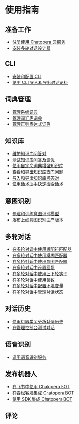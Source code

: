 # 使用指南

## 准备工作
* [注册使用 Chatopera 云服务](account-mgr.md)
* [安装多轮对话设计器](cde-install.md)

## CLI

* [安装和配置 CLI](cli-install-config.md)
* [使用 CLI 导入和导出对话语料](cli-export-import.md)

## 词典管理

* [管理系统词典](dicts-sysdicts.md)
* [管理词汇表词典](dicts-vocab.md)
* [管理正则表达式词典](dicts-regex.md)


## 知识库

* [维护知识库问答对](faq-qna.md)
* [测试知识库问答及调优](faq-chat-fix.md)
* [使用自定义词典增强知识库](faq-dicts.md)
* [查看和导出知识库热门问题](faq-hot.md)
* [导入和导出知识库问答对](faq-transfer.md)
* [使用话术助手快速检索话术](faq-assistant.md)

## 意图识别

* [创建和训练意图识别模型](intent-maintain.md)
* [发布上线意图识别生产版本](intent-releases.md)

## 多轮对话

* [在多轮对话中使用通配符匹配器](../references/gambit-star.md)
* [在多轮对话中使用模糊匹配器](conv-gambit-like.md)
* [在多轮对话中使用意图匹配器](conv-gambit-intent.md)
* [在多轮对话中设置回复](conv-replies.md)
* [在多轮对话中使用上下轮钩子](conv-hooks.md)
* [在多轮对话中使用函数](conv-func.md)
* [在多轮对话中配置环境变量](conv-environment.md)
* [在多轮对话中管理对话状态](conv-state.md)

## 对话历史

* [使用机器学习分析对话历史](lattice.md)
* [在管理控制台测试对话](chat-test.md)


## 语音识别

* [调用语音识别服务](asr-request.md)

## 发布机器人

* [在飞书中使用 Chatopera BOT](https://chatopera.feishu.cn/docs/doccnnLcv5AuenV1HHSvgVWbJmd)
* [在春松客服集成 Chatopera BOT](/products/cskefu/work-chatbot/bot-agent.html)
* [使用 SDK 集成 Chatopera BOT](integration-sdk.md)

## 评论

<script src="https://utteranc.es/client.js"
        repo="chatopera/docs"
        issue-term="pathname"
        label="Comment"
        theme="github-light"
        crossorigin="anonymous"
        async>
</script>
